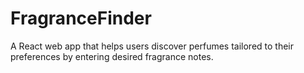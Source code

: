 # FragranceFinder
A React web app that helps users discover perfumes tailored to their preferences by entering desired fragrance notes.
